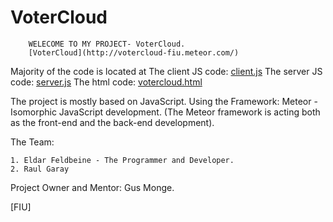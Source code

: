 # VoterCloud

		WELECOME TO MY PROJECT- VoterCloud.
		[VoterCloud](http://votercloud-fiu.meteor.com/)

Majority of the code is located at
The client JS code: [client.js](Code/voterCloud/client/client.js)
The server JS code: [server.js](Code/voterCloud/server/server.js)
The html code: [votercloud.html](Code/voterCloud/votercloud.html)

The project is mostly based on JavaScript.
Using the Framework: Meteor - 
Isomorphic JavaScript development.
(The Meteor framework is acting both as the front-end and the back-end development).

The Team:

	1. Eldar Feldbeine - The Programmer and Developer.
	2. Raul Garay

Project Owner and Mentor:
	Gus Monge.
	

[FIU]
